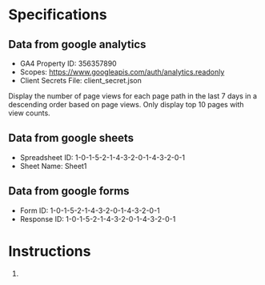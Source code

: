 # Specifications

## Data from google analytics

- GA4 Property ID: 356357890
- Scopes: https://www.googleapis.com/auth/analytics.readonly
- Client Secrets File: client_secret.json

Display the number of page views for each page path in the last 7 days in a descending order based on page views.
Only display top 10 pages with view counts.

## Data from google sheets

- Spreadsheet ID: 1-0-1-5-2-1-4-3-2-0-1-4-3-2-0-1
- Sheet Name: Sheet1

## Data from google forms

- Form ID: 1-0-1-5-2-1-4-3-2-0-1-4-3-2-0-1
- Response ID: 1-0-1-5-2-1-4-3-2-0-1-4-3-2-0-1

# Instructions

1.